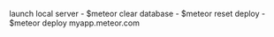 launch local server - $meteor
clear database - $meteor reset
deploy - $meteor deploy myapp.meteor.com
